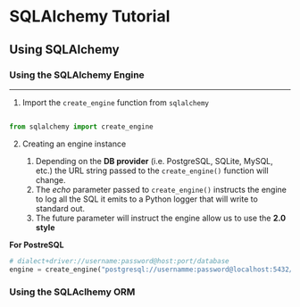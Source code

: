 # SQLAlchemy Tutorial

## Using SQLAlchemy

### Using the SQLAlchemy Engine

---

1. Import the `create_engine` function from `sqlalchemy`

```python

from sqlalchemy import create_engine

```

2. Creating an engine instance

   1. Depending on the **DB provider** (i.e. PostgreSQL, SQLite, MySQL, etc.) the URL string passed to the `create_engine()` function will change.
   2. The _echo_ parameter passed to `create_engine()` instructs the engine to log all the SQL it emits to a Python logger that will write to standard out.
   3. The future parameter will instruct the engine allow us to use the **2.0 style**

**For PostreSQL**

```python
# dialect+driver://username:password@host:port/database
engine = create_engine("postgresql://usernamme:password@localhost:5432/database")
```

### Using the SQLAclhemy ORM

